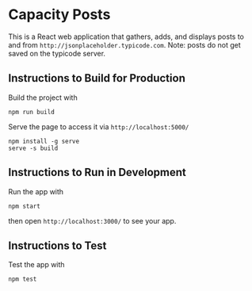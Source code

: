# Capacity Posts
This is a React web application that gathers, adds, and displays posts to and from ```http://jsonplaceholder.typicode.com```. Note: posts do not get saved on the typicode server.

## Instructions to Build for Production
Build the project with
```
npm run build
```
Serve the page to access it via ```http://localhost:5000/```
```
npm install -g serve
serve -s build
```

## Instructions to Run in Development
Run the app with
```
npm start
```
then open ```http://localhost:3000/``` to see your app.

## Instructions to Test
Test the app with
```
npm test
```
